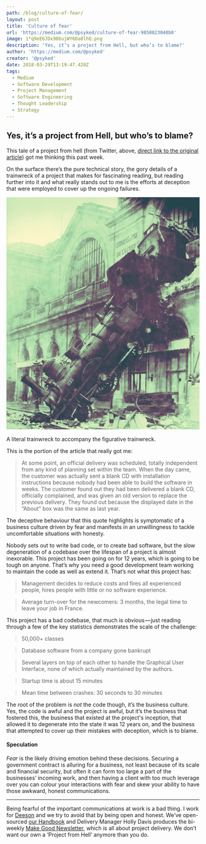 ```yaml
---
path: /blog/culture-of-fear/
layout: post
title: 'Culture of fear'
url: 'https://medium.com/@psyked/culture-of-fear-9850823040b0'
image: 1*q9eE6JDx90bujWY6Da8lhQ.png
description: 'Yes, it’s a project from Hell, but who’s to blame?'
author: 'https://medium.com/@psyked'
creator: '@psyked'
date: 2018-03-29T13:19:47.428Z
tags:
  - Medium
  - Software Development
  - Project Management
  - Software Engineering
  - Thought Leadership
  - Strategy
---
```


## Yes, it’s a project from Hell, but who’s to blame?

This tale of a project from hell (from Twitter, above, [direct link to the original article](https://projectfailures.wordpress.com/2008/06/24/project-from-hell/)) got me thinking this past week.

On the surface there’s the pure technical story, the gory details of a trainwreck of a project that makes for fascinating reading, but reading further into it and what really stands out to me is the efforts at deception that were employed to cover up the ongoing failures.

![A literal trainwreck to accompany the figurative trainwreck.](1*q9eE6JDx90bujWY6Da8lhQ.png)

A literal trainwreck to accompany the figurative trainwreck.

This is the portion of the article that really got me:

> At some point, an official delivery was scheduled, totally independent from any kind of planning set within the team. When the day came, the customer was actually sent a blank CD with installation instructions because nobody had been able to build the software in weeks. The customer found out they had been delivered a blank CD, officially complained, and was given an old version to replace the previous delivery. They found out because the displayed date in the “About” box was the same as last year.

The deceptive behaviour that this quote highlights is symptomatic of a business culture driven by fear and manifests in an unwillingness to tackle uncomfortable situations with honesty.

Nobody sets out to write bad code, or to create bad software, but the slow degeneration of a codebase over the lifespan of a project is almost inexorable. This project has been going on for 12 years, which is going to be tough on anyone. That’s why you need a good development team working to maintain the code as well as extend it. That’s not what this project has:

> Management decides to reduce costs and fires all experienced people, hires people with little or no software experience.

> Average turn-over for the newcomers: 3 months, the legal time to leave your job in France.

This project has a bad codebase, that much is obvious — just reading through a few of the key statistics demonstrates the scale of the challenge:

> 50,000+ classes

> Database software from a company gone bankrupt

> Several layers on top of each other to handle the Graphical User Interface, none of which actually maintained by the authors.

> Startup time is about 15 minutes

> Mean time between crashes: 30 seconds to 30 minutes

The root of the problem is _not_ the code though, it’s the business culture. Yes, the code is awful and the project is awful, but it’s the business that fostered this, the business that existed at the project's inception, that allowed it to degenerate into the state it was 12 years on, and the business that attempted to cover up their mistakes with deception, which is to blame.

#### Speculation

_Fear_ is the likely driving emotion behind these decisions. Securing a government contract is alluring for a business, not least because of its scale and financial security, but often it can form too large a part of the businesses’ incoming work, and then having a client with too much leverage over you can colour your interactions with fear and skew your ability to have those awkward, honest communications.

---

Being fearful of the important communications at work is a bad thing. I work for [Deeson](https://www.deeson.co.uk/) and we try to avoid that by being open and honest. We’ve open-sourced [our Handbook](https://handbook.deeson.co.uk/handbook/principles-and-values/) and Delivery Manager Holly Davis produces the bi-weekly [Make Good Newsletter](https://www.deeson.co.uk/labs/make-good-1), which is all about project delivery. We don’t want our own a ‘Project from Hell’ anymore than you do.
